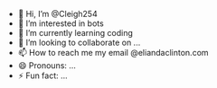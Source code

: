 - 👋 Hi, I’m @Cleigh254
- 👀 I’m interested in bots
- 🌱 I’m currently learning coding
- 💞️ I’m looking to collaborate on ...
- 📫 How to reach me my email @eliandaclinton.com
- 😄 Pronouns: ...
- ⚡ Fun fact: ...

<!---
Cleigh254/Cleigh254 is a ✨ special ✨ repository because its `README.md` (this file) appears on your GitHub profile.
You can click the Preview link to take a look at your changes.
--->
